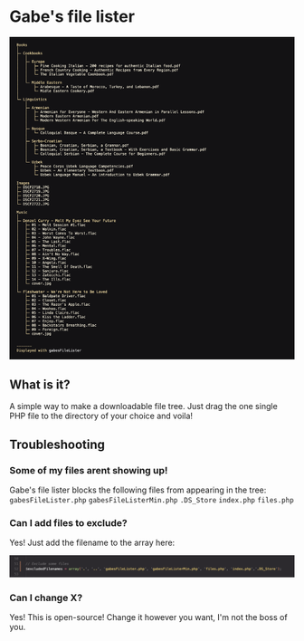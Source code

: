 # Gabe's file lister

![example image](img/head.png)

## What is it?
A simple way to make a downloadable file tree. Just drag the one single PHP file to the directory of your choice and voila!

## Troubleshooting
### Some of my files arent showing up!
Gabe's file lister blocks the following files from appearing in the tree: `gabesFileLister.php` `gabesFileListerMin.php` `.DS_Store` `index.php` `files.php`

### Can I add files to exclude?
Yes! Just add the filename to the array here:

![Line 52 buddy](img/exclude.png)

### Can I change X?
Yes! This is open-source! Change it however you want, I'm not the boss of you.